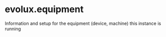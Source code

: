 # evolux.equipment
Information and setup for the equipment (device, machine) this instance is running

